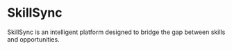 # SkillSync
SkillSync is an intelligent platform designed to bridge the gap between skills and opportunities. 
